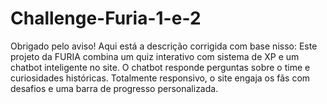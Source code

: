 # Challenge-Furia-1-e-2
Obrigado pelo aviso! Aqui está a descrição corrigida com base nisso:  Este projeto da FURIA combina um quiz interativo com sistema de XP e um chatbot inteligente no site. O chatbot responde perguntas sobre o time e curiosidades históricas. Totalmente responsivo, o site engaja os fãs com desafios e uma barra de progresso personalizada.
